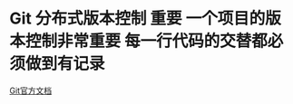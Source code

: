 # Git 分布式版本控制 重要 一个项目的版本控制非常重要 每一行代码的交替都必须做到有记录
[Git官方文档](https://git-scm.com/book/zh/v2/%E8%B5%B7%E6%AD%A5-Git-%E5%9F%BA%E7%A1%80)

